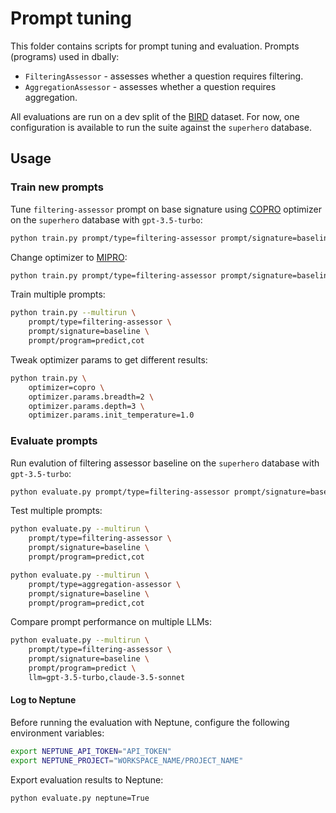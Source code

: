 # Prompt tuning

This folder contains scripts for prompt tuning and evaluation. Prompts (programs) used in dbally:

- `FilteringAssessor` - assesses whether a question requires filtering.
- `AggregationAssessor` - assesses whether a question requires aggregation.

All evaluations are run on a dev split of the [BIRD](https://bird-bench.github.io/) dataset. For now, one configuration is available to run the suite against the `superhero` database.

## Usage

### Train new prompts

Tune `filtering-assessor` prompt on base signature using [COPRO](https://dspy-docs.vercel.app/docs/deep-dive/teleprompter/signature-optimizer#how-copro-works) optimizer on the `superhero` database with `gpt-3.5-turbo`:

```bash
python train.py prompt/type=filtering-assessor prompt/signature=baseline prompt/program=predict
```

Change optimizer to [MIPRO](https://dspy-docs.vercel.app/docs/cheatsheet#mipro):

```bash
python train.py prompt/type=filtering-assessor prompt/signature=baseline prompt/program=predict optimizer=mipro
```

Train multiple prompts:

```bash
python train.py --multirun \
    prompt/type=filtering-assessor \
    prompt/signature=baseline \
    prompt/program=predict,cot
```

Tweak optimizer params to get different results:

```bash
python train.py \
    optimizer=copro \
    optimizer.params.breadth=2 \
    optimizer.params.depth=3 \
    optimizer.params.init_temperature=1.0
```

### Evaluate prompts

Run evalution of filtering assessor baseline on the `superhero` database with `gpt-3.5-turbo`:

```bash
python evaluate.py prompt/type=filtering-assessor prompt/signature=baseline prompt/program=predict
```

Test multiple prompts:

```bash
python evaluate.py --multirun \
    prompt/type=filtering-assessor \
    prompt/signature=baseline \
    prompt/program=predict,cot
```

```bash
python evaluate.py --multirun \
    prompt/type=aggregation-assessor \
    prompt/signature=baseline \
    prompt/program=predict,cot
```

Compare prompt performance on multiple LLMs:

```bash
python evaluate.py --multirun \
    prompt/type=filtering-assessor \
    prompt/signature=baseline \
    prompt/program=predict \
    llm=gpt-3.5-turbo,claude-3.5-sonnet
```

#### Log to Neptune

Before running the evaluation with Neptune, configure the following environment variables:

```bash
export NEPTUNE_API_TOKEN="API_TOKEN"
export NEPTUNE_PROJECT="WORKSPACE_NAME/PROJECT_NAME"
```

Export evaluation results to Neptune:

```bash
python evaluate.py neptune=True
```
